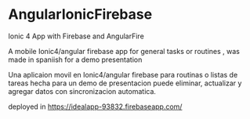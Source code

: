 # AngularIonicFirebase
Ionic 4 App with Firebase and AngularFire

A mobile Ionic4/angular firebase app for general tasks or routines , 
was made in spaniish for a demo presentation

Una aplicaion movil en Ionic4/angular firebase para routinas o listas de tareas hecha para un demo de presentacion 
puede eliminar, actualizar y agregar datos con sincronizacion automatica. 


deployed in https://idealapp-93832.firebaseapp.com/ 

